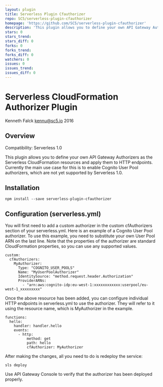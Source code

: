 ```yaml
---
layout: plugin
title: Serverless Plugin Cfauthorizer
repo: SC5/serverless-plugin-cfauthorizer
homepage: 'https://github.com/SC5/serverless-plugin-cfauthorizer'
description: 'This plugin allows you to define your own API Gateway Authorizers as the Serverless CloudFormation resources and apply them to HTTP endpoints.'
stars: 0
stars_trend: 
stars_diff: 0
forks: 0
forks_trend: 
forks_diff: 0
watchers: 0
issues: 0
issues_trend: 
issues_diff: 0
---
```



# Serverless CloudFormation Authorizer Plugin
Kenneth Falck <kennu@sc5.io> 2016

## Overview

Compatibility: Serverless 1.0

This plugin allows you to define your own API Gateway Authorizers as
the Serverless CloudFormation resources and apply them to HTTP endpoints.
Currently the main use case for this is to enable Cognito User Pool
authorizers, which are not yet supported by Serverless 1.0.

## Installation

    npm install --save serverless-plugin-cfauthorizer

## Configuration (serverless.yml)

You will first need to add a custom authorizer in the custom cfAuthorizers
section of your serverless.yml. Here is an example of a Cognito User Pool
authorizer. To use this example, you need to substitute your own User Pool ARN
on the last line. Note that the properties of the authorizer are standard
CloudFormation properties, so you can use any supported values.

    custom:
      cfAuthorizers:
        MyAuthorizer:
          Type: "COGNITO_USER_POOLS"
          Name: "MyUserPoolAuthorizer"
          IdentitySource: "method.request.header.Authorization"
          ProviderARNs:
            - "arn:aws:cognito-idp:eu-west-1:xxxxxxxxxxxx:userpool/eu-west-1_xxxxxxxxx"

Once the above resource has been added, you can configure individual HTTP
endpoints in serverless.yml to use the authorizer. They will refer to it using
the resource name, which is MyAuthorizer in the example.

    functions:
      hello:
        handler: handler.hello
        events:
          - http:
              method: get
              path: hello
              cfAuthorizer: MyAuthorizer

After making the changes, all you need to do is redeploy the service:

    sls deploy

Use API Gateway Console to verify that the authorizer has been deployed
properly.
